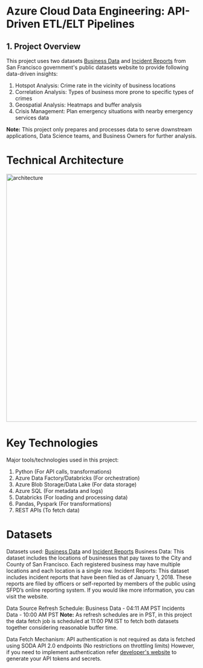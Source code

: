 # Azure Cloud Data Engineering: API-Driven ETL/ELT Pipelines

## 1. Project Overview

This project uses two datasets [Business Data](https://data.sfgov.org/Economy-and-Community/Registered-Business-Locations-San-Francisco/g8m3-pdis/about_data) and [Incident Reports](https://data.sfgov.org/Public-Safety/Police-Department-Incident-Reports-2018-to-Present/wg3w-h783/about_data) from San Francisco government's public datasets website to provide following data-driven insights:
1. Hotspot Analysis: Crime rate in the vicinity of business locations
2. Correlation Analysis: Types of business more prone to specific types of crimes
3. Geospatial Analysis: Heatmaps and buffer analysis
4. Crisis Management: Plan emergency situations with nearby emergency services data

**Note:** This project only prepares and processes data to serve downstream applications, Data Science teams, and Business Owners for further analysis.

# Technical Architecture
<img width="655" alt="architecture" src="https://github.com/user-attachments/assets/d12ba796-8855-4076-a80d-e2d655c0a717">


# Key Technologies

Major tools/technologies used in this project:
1. Python (For API calls, transformations)
2. Azure Data Factory/Databricks (For orchestration)
3. Azure Blob Storage/Data Lake (For data storage)
4. Azure SQL (For metadata and logs)
5. Databricks (For loading and processing data)
6. Pandas, Pyspark (For transformations)
7. REST APIs (To fetch data)

# Datasets

Datasets used: [Business Data](https://data.sfgov.org/Economy-and-Community/Registered-Business-Locations-San-Francisco/g8m3-pdis/about_data) and [Incident Reports](https://data.sfgov.org/Public-Safety/Police-Department-Incident-Reports-2018-to-Present/wg3w-h783/about_data)
Business Data: This dataset includes the locations of businesses that pay taxes to the City and County of San Francisco. Each registered business may have multiple locations and each location is a single row.
Incident Reports: This dataset includes incident reports that have been filed as of January 1, 2018. These reports are filed by officers or self-reported by members of the public using SFPD’s online reporting system.
If you would like more information, you can visit the website.

Data Source Refresh Schedule:
Business Data - 04:11 AM PST
Incidents Data - 10:00 AM PST
**Note:** As refresh schedules are in PST, in this project the data fetch job is scheduled at 11:00 PM IST to fetch both datasets together considering reasonable buffer time.

Data Fetch Mechanism:
API authentication is not required as data is fetched using SODA API 2.0 endpoints (No restrictions on throttling limits)
However, if you need to implement authentication refer [developer's website](https://data.sfgov.org/profile/edit/developer_settings) to generate your API tokens and secrets.



